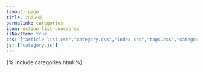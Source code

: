 ```yaml
---
layout: page
title: 카테고리
permalink: categories
icon: oction-list-unordered
isNavItem: true
css: ["article-list.css","category.css","index.css","tags.css","categories.css"]
js: ["category.js"]
---
```

{% include categories.html %}
